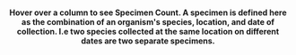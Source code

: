 <p><h4><center>Hover over a column to see Specimen Count. A specimen is defined here as the combination of an organism's species, location, and date of collection. I.e two species collected at the same location on different dates are two separate specimens.<br></p></h4></center>
<br>
<br>